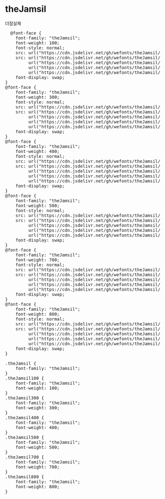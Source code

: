 # theJamsil
더잠실체

<pre>
  @font-face {
    font-family: "theJamsil";
    font-weight: 100;
    font-style: normal;
    src: url("https://cdn.jsdelivr.net/gh/wefonts/theJamsil/theJamsil-Thin.eot");
    src: url("https://cdn.jsdelivr.net/gh/wefonts/theJamsil/theJamsil-Thin.eot?#iefix") format("embedded-opentype"),
         url("https://cdn.jsdelivr.net/gh/wefonts/theJamsil/theJamsil-Thin.woff2") format("woff2"),
         url("https://cdn.jsdelivr.net/gh/wefonts/theJamsil/theJamsil-Thin.woff") format("woff"),
         url("https://cdn.jsdelivr.net/gh/wefonts/theJamsil/theJamsil-Thin.ttf") format("truetype");
    font-display: swap;
} 
@font-face {
    font-family: "theJamsil";
    font-weight: 300;
    font-style: normal;
    src: url("https://cdn.jsdelivr.net/gh/wefonts/theJamsil/theJamsil-Light.eot");
    src: url("https://cdn.jsdelivr.net/gh/wefonts/theJamsil/theJamsil-Light.eot?#iefix") format("embedded-opentype"),
         url("https://cdn.jsdelivr.net/gh/wefonts/theJamsil/theJamsil-Light.woff2") format("woff2"),
         url("https://cdn.jsdelivr.net/gh/wefonts/theJamsil/theJamsil-Light.woff") format("woff"),
         url("https://cdn.jsdelivr.net/gh/wefonts/theJamsil/theJamsil-Light.ttf") format("truetype");
    font-display: swap;
} 
@font-face {
    font-family: "theJamsil";
    font-weight: 400;
    font-style: normal;
    src: url("https://cdn.jsdelivr.net/gh/wefonts/theJamsil/theJamsil-Regular.eot");
    src: url("https://cdn.jsdelivr.net/gh/wefonts/theJamsil/theJamsil-Regular.eot?#iefix") format("embedded-opentype"),
         url("https://cdn.jsdelivr.net/gh/wefonts/theJamsil/theJamsil-Regular.woff2") format("woff2"),
         url("https://cdn.jsdelivr.net/gh/wefonts/theJamsil/theJamsil-Regular.woff") format("woff"),
         url("https://cdn.jsdelivr.net/gh/wefonts/theJamsil/theJamsil-Regular.ttf") format("truetype");
    font-display: swap;
} 
@font-face {
    font-family: "theJamsil";
    font-weight: 500;
    font-style: normal;
    src: url("https://cdn.jsdelivr.net/gh/wefonts/theJamsil/theJamsil-Medium.eot");
    src: url("https://cdn.jsdelivr.net/gh/wefonts/theJamsil/theJamsil-Medium.eot?#iefix") format("embedded-opentype"),
         url("https://cdn.jsdelivr.net/gh/wefonts/theJamsil/theJamsil-Medium.woff2") format("woff2"),
         url("https://cdn.jsdelivr.net/gh/wefonts/theJamsil/theJamsil-Medium.woff") format("woff"),
         url("https://cdn.jsdelivr.net/gh/wefonts/theJamsil/theJamsil-Medium.ttf") format("truetype");
    font-display: swap;
} 
@font-face {
    font-family: "theJamsil";
    font-weight: 700;
    font-style: normal;
    src: url("https://cdn.jsdelivr.net/gh/wefonts/theJamsil/theJamsil-Bold.eot");
    src: url("https://cdn.jsdelivr.net/gh/wefonts/theJamsil/theJamsil-Bold.eot?#iefix") format("embedded-opentype"),
         url("https://cdn.jsdelivr.net/gh/wefonts/theJamsil/theJamsil-Bold.woff2") format("woff2"),
         url("https://cdn.jsdelivr.net/gh/wefonts/theJamsil/theJamsil-Bold.woff") format("woff"),
         url("https://cdn.jsdelivr.net/gh/wefonts/theJamsil/theJamsil-Bold.ttf") format("truetype");
    font-display: swap;
} 
@font-face {
    font-family: "theJamsil";
    font-weight: 800;
    font-style: normal;
    src: url("https://cdn.jsdelivr.net/gh/wefonts/theJamsil/theJamsil-ExtraBold.eot");
    src: url("https://cdn.jsdelivr.net/gh/wefonts/theJamsil/theJamsil-ExtraBold.eot?#iefix") format("embedded-opentype"),
         url("https://cdn.jsdelivr.net/gh/wefonts/theJamsil/theJamsil-ExtraBold.woff2") format("woff2"),
         url("https://cdn.jsdelivr.net/gh/wefonts/theJamsil/theJamsil-ExtraBold.woff") format("woff"),
         url("https://cdn.jsdelivr.net/gh/wefonts/theJamsil/theJamsil-ExtraBold.ttf") format("truetype");
    font-display: swap;
} 

.theJamsil {
    font-family: "theJamsil";
}
.theJamsil100 {
    font-family: "theJamsil";
    font-weight: 100;
}
.theJamsil300 {
    font-family: "theJamsil";
    font-weight: 300;
}
.theJamsil400 {
    font-family: "theJamsil";
    font-weight: 400;
}
.theJamsil500 {
    font-family: "theJamsil";
    font-weight: 500;
}
.theJamsil700 {
    font-family: "theJamsil";
    font-weight: 700;
}
.theJamsil800 {
    font-family: "theJamsil";
    font-weight: 800;
}

</pre>
